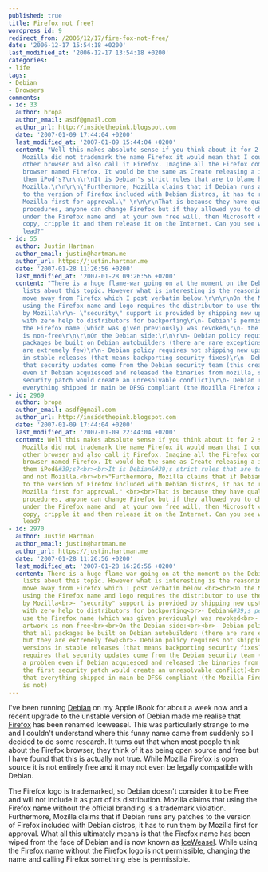 ```yaml
---
published: true
title: Firefox not free?
wordpress_id: 9
redirect_from: /2006/12/17/fire-fox-not-free/
date: '2006-12-17 15:54:18 +0200'
last_modified_at: '2006-12-17 13:54:18 +0200'
categories:
- life
tags:
- Debian
- Browsers
comments:
- id: 33
  author: bropa
  author_email: asdf@gmail.com
  author_url: http://insidethepink.blogspot.com
  date: '2007-01-09 17:44:04 +0200'
  last_modified_at: '2007-01-09 15:44:04 +0200'
  content: "Well this makes absolute sense if you think about it for 2 seconds. If
    Mozilla did not trademark the name Firefox it would mean that I could create any
    other browser and also call it Firefox. Imagine all the Firefox competitors releasing
    browser named Firefox. It would be the same as Create releasing a iRiver but call
    them iPod's?\r\n\r\nIt is Debian's strict rules that are to blame here and not
    Mozilla.\r\n\r\n\"Furthermore, Mozilla claims that if Debian runs any patches
    to the version of Firefox included with Debian distros, it has to run them by
    Mozilla first for approval.\" \r\n\r\nThat is because they have quality ensuring
    procedures, anyone can change Firefox but if they allowed you to change and release
    under the Firefox name and  at your own free will, then Microsoft could grab a
    copy, cripple it and then release it on the Internet. Can you see where that would
    lead?"
- id: 55
  author: Justin Hartman
  author_email: justin@hartman.me
  author_url: https://justin.hartman.me
  date: '2007-01-28 11:26:56 +0200'
  last_modified_at: '2007-01-28 09:26:56 +0200'
  content: "There is a huge flame-war going on at the moment on the Debian mailing
    lists about this topic. However what is interesting is the reasoning behind the
    move away from Firefox which I post verbatim below.\r\n\r\nOn the Mozilla side:\r\n\r\n-
    using the Firefox name and logo requires the distributor to use the binaries provided
    by Mozilla\r\n- \"security\" support is provided by shipping new upstream releases,
    with zero help to distributors for backporting\r\n- Debian's permission to use
    the Firefox name (which was given previously) was revoked\r\n- the Firefox artwork
    is non-free\r\n\r\nOn the Debian side:\r\n\r\n- Debian policy requires that all
    packages be built on Debian autobuilders (there are rare exceptions, but they
    are extremely few)\r\n- Debian policy requires not shipping new upstream versions
    in stable releases (that means backporting security fixes)\r\n- Debian requires
    that security updates come from the Debian security team (this creates a problem
    even if Debian acquiesced and released the binaries from mozilla, since the first
    security patch would create an unresolvable conflict)\r\n- Debian requires that
    everything shipped in main be DFSG compliant (the Mozilla Firefox artwork is not)"
- id: 2969
  author: bropa
  author_email: asdf@gmail.com
  author_url: http://insidethepink.blogspot.com
  date: '2007-01-09 17:44:04 +0200'
  last_modified_at: '2007-01-09 22:44:04 +0200'
  content: Well this makes absolute sense if you think about it for 2 seconds. If
    Mozilla did not trademark the name Firefox it would mean that I could create any
    other browser and also call it Firefox. Imagine all the Firefox competitors releasing
    browser named Firefox. It would be the same as Create releasing a iRiver but call
    them iPod&#39;s?<br><br>It is Debian&#39;s strict rules that are to blame here
    and not Mozilla.<br><br>"Furthermore, Mozilla claims that if Debian runs any patches
    to the version of Firefox included with Debian distros, it has to run them by
    Mozilla first for approval." <br><br>That is because they have quality ensuring
    procedures, anyone can change Firefox but if they allowed you to change and release
    under the Firefox name and  at your own free will, then Microsoft could grab a
    copy, cripple it and then release it on the Internet. Can you see where that would
    lead?
- id: 2970
  author: Justin Hartman
  author_email: justin@hartman.me
  author_url: https://justin.hartman.me
  date: '2007-01-28 11:26:56 +0200'
  last_modified_at: '2007-01-28 16:26:56 +0200'
  content: There is a huge flame-war going on at the moment on the Debian mailing
    lists about this topic. However what is interesting is the reasoning behind the
    move away from Firefox which I post verbatim below.<br><br>On the Mozilla side:<br><br>-
    using the Firefox name and logo requires the distributor to use the binaries provided
    by Mozilla<br>- "security" support is provided by shipping new upstream releases,
    with zero help to distributors for backporting<br>- Debian&#39;s permission to
    use the Firefox name (which was given previously) was revoked<br>- the Firefox
    artwork is non-free<br><br>On the Debian side:<br><br>- Debian policy requires
    that all packages be built on Debian autobuilders (there are rare exceptions,
    but they are extremely few)<br>- Debian policy requires not shipping new upstream
    versions in stable releases (that means backporting security fixes)<br>- Debian
    requires that security updates come from the Debian security team (this creates
    a problem even if Debian acquiesced and released the binaries from mozilla, since
    the first security patch would create an unresolvable conflict)<br>- Debian requires
    that everything shipped in main be DFSG compliant (the Mozilla Firefox artwork
    is not)
---
```

I've been running <a href="http://www.debian.com">Debian</a> on my Apple iBook for about a week now and a recent upgrade to the unstable version of Debian made me realise that <a href="http://www.mozilla.org/firefox/">Firefox</a> has been renamed Iceweasel. This was particularly strange to me and I couldn't understand where this funny name came from suddenly so I decided to do some research.
It turns out that when most people think about the Firefox browser, they think of it as being open source and free but I have found that this is actually not true. While Mozilla Firefox is open source it is not entirely free and it may not even be legally compatible with Debian.
<!--more-->
The Firefox logo is trademarked, so Debian doesn't consider it to be Free and will not include it as part of its distribution. Mozilla claims that using the Firefox name without the official branding is a trademark violation.
Furthermore, Mozilla claims that if Debian runs any patches to the version of Firefox included with Debian distros, it has to run them by Mozilla first for approval.
What all this ultimately means is that the Firefox name has been wiped from the face of Debian and is now known as <a href="http://www.gnu.org/software/gnuzilla/">IceWeasel</a>. While using the Firefox name without the Firefox logo is not permissible, changing the name and calling Firefox something else is permissible.
